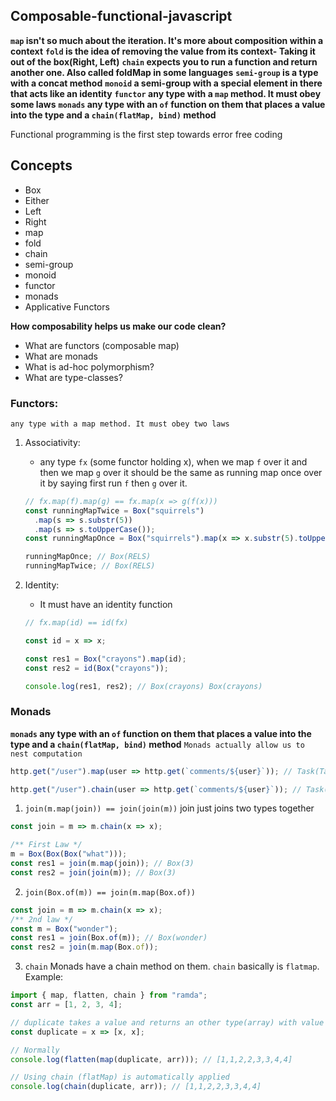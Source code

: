 ## Composable-functional-javascript

**`map` isn't so much about the iteration. It's more about composition within a context**
**`fold` is the idea of removing the value from its context- Taking it out of the box(Right, Left)**
**`chain` expects you to run a function and return another one. Also called foldMap in some languages**
**`semi-group` is a type with a concat method**
**`monoid` a semi-group with a special element in there that acts like an identity**
**`functor` any type with a `map` method. It must obey some laws**
**`monads` any type with an `of` function on them that places a value into the type and a `chain(flatMap, bind)` method**

Functional programming is the first step towards error free coding

## Concepts

- Box
- Either
- Left
- Right
- map
- fold
- chain
- semi-group
- monoid
- functor
- monads
- Applicative Functors

**How composability helps us make our code clean?**

- What are functors (composable map)
- What are monads
- What is ad-hoc polymorphism?
- What are type-classes?

### Functors:

`any type with a map method. It must obey two laws`

1. Associativity:

   - any type `fx` (some functor holding x), when we map `f` over it and then we map `g` over it should be the same as running map once over it by saying first run `f` then `g` over it.

   ```javascript
   // fx.map(f).map(g) == fx.map(x => g(f(x)))
   const runningMapTwice = Box("squirrels")
     .map(s => s.substr(5))
     .map(s => s.toUpperCase());
   const runningMapOnce = Box("squirrels").map(x => x.substr(5).toUpperCase());

   runningMapOnce; // Box(RELS)
   runningMapTwice; // Box(RELS)
   ```

2. Identity:

   - It must have an identity function

   ```javascript
   // fx.map(id) == id(fx)

   const id = x => x;

   const res1 = Box("crayons").map(id);
   const res2 = id(Box("crayons"));

   console.log(res1, res2); // Box(crayons) Box(crayons)
   ```

### Monads

**`monads` any type with an `of` function on them that places a value into the type and a `chain(flatMap, bind)` method**
`Monads actually allow us to nest computation`

```javascript
http.get("/user").map(user => http.get(`comments/${user}`)); // Task(Task([Comment]))

http.get("/user").chain(user => http.get(`comments/${user}`)); // Task([Comment])
```

1. `join(m.map(join)) == join(join(m))`
   join just joins two types together

```javascript
const join = m => m.chain(x => x);

/** First Law */
m = Box(Box(Box("what")));
const res1 = join(m.map(join)); // Box(3)
const res2 = join(join(m)); // Box(3)
```

2. `join(Box.of(m)) == join(m.map(Box.of))`

```javascript
const join = m => m.chain(x => x);
/** 2nd law */
const m = Box("wonder");
const res1 = join(Box.of(m)); // Box(wonder)
const res2 = join(m.map(Box.of));
```

3. `chain`
   Monads have a chain method on them. `chain` basically is `flatmap`.
   Example:

```javascript
import { map, flatten, chain } from "ramda";
const arr = [1, 2, 3, 4];

// duplicate takes a value and returns an other type(array) with value in it
const duplicate = x => [x, x];

// Normally
console.log(flatten(map(duplicate, arr))); // [1,1,2,2,3,3,4,4]

// Using chain (flatMap) is automatically applied
console.log(chain(duplicate, arr)); // [1,1,2,2,3,3,4,4]
```














